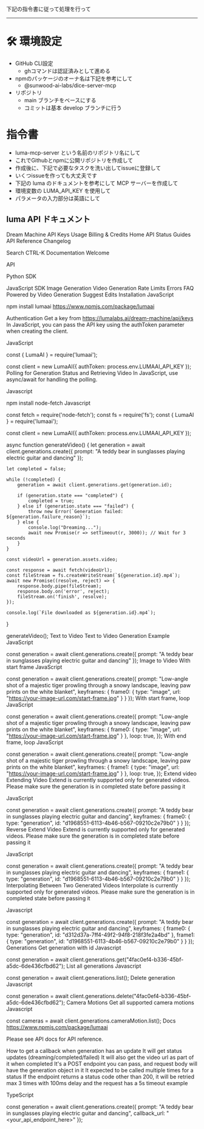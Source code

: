 下記の指令書に従って処理を行って


---

# 🛠️ 環境設定
- GitHub CLI設定
  - ghコマンドは認証済みとして進める
- npmのパッケージのオーナ名は下記を参考にして
  - @sunwood-ai-labs/dice-server-mcp
- リポジトリ
  - main ブランチをベースにする
  - コミットは基本 develop ブランチに行う

# 指令書

- luma-mcp-server という名前のリポジトリ名にして
- これでGithubとnpmに公開リポジトリを作成して
- 作成後に、下記で必要なタスクを洗い出してissueに登録して
- いくつissueを作っても大丈夫です
- 下記の luma のドキュメントを参考にして MCP サーバーを作成して
- 環境変数の LUMA_API_KEY を使用して
- パラメータの入力部分は英語にして

## luma API ドキュメント

Dream Machine API
Keys
Usage
Billing & Credits
Home
API
Status
Guides
API Reference
Changelog

Search
CTRL-K
Documentation
Welcome

API

Python SDK

JavaScript SDK
Image Generation
Video Generation
Rate Limits
Errors
FAQ
Powered by 
Video Generation
Suggest Edits
Installation
JavaScript

npm install lumaai
https://www.npmjs.com/package/lumaai

Authentication
Get a key from https://lumalabs.ai/dream-machine/api/keys
In JavaScript, you can pass the API key using the authToken parameter when creating the client.

JavaScript

const { LumaAI } = require('lumaai');

const client = new LumaAI({
  authToken: process.env.LUMAAI_API_KEY
});
Polling for Generation Status and Retrieving Video
In JavaScript, use async/await for handling the polling.

Javascript

npm install node-fetch
Javascript

const fetch = require('node-fetch');
const fs = require('fs');
const { LumaAI } = require('lumaai');

const client = new LumaAI({ authToken: process.env.LUMAAI_API_KEY });

async function generateVideo() {
    let generation = await client.generations.create({
        prompt: "A teddy bear in sunglasses playing electric guitar and dancing"
    });

    let completed = false;

    while (!completed) {
        generation = await client.generations.get(generation.id);

        if (generation.state === "completed") {
            completed = true;
        } else if (generation.state === "failed") {
            throw new Error(`Generation failed: ${generation.failure_reason}`);
        } else {
            console.log("Dreaming...");
            await new Promise(r => setTimeout(r, 3000)); // Wait for 3 seconds
        }
    }

    const videoUrl = generation.assets.video;

    const response = await fetch(videoUrl);
    const fileStream = fs.createWriteStream(`${generation.id}.mp4`);
    await new Promise((resolve, reject) => {
        response.body.pipe(fileStream);
        response.body.on('error', reject);
        fileStream.on('finish', resolve);
    });

    console.log(`File downloaded as ${generation.id}.mp4`);
}

generateVideo();
Text to Video
Text to Video Generation Example
JavaScript

const generation = await client.generations.create({
  prompt: "A teddy bear in sunglasses playing electric guitar and dancing"
});
Image to Video
With start frame
JavaScript

const generation = await client.generations.create({
  prompt: "Low-angle shot of a majestic tiger prowling through a snowy landscape, leaving paw prints on the white blanket",
  keyframes: {
    frame0: {
      type: "image",
      url: "https://your-image-url.com/start-frame.jpg"
    }
  }
});
With start frame, loop
JavaScript

const generation = await client.generations.create({
  prompt: "Low-angle shot of a majestic tiger prowling through a snowy landscape, leaving paw prints on the white blanket",
  keyframes: {
    frame0: {
      type: "image",
      url: "https://your-image-url.com/start-frame.jpg"
    }
  },
  loop: true,
});
With end frame, loop
JavaScript

const generation = await client.generations.create({
  prompt: "Low-angle shot of a majestic tiger prowling through a snowy landscape, leaving paw prints on the white blanket",
  keyframes: {
    frame1: {
      type: "image",
      url: "https://your-image-url.com/start-frame.jpg"
    }
  },
  loop: true,
});
Extend video
Extending Video
Extend is currently supported only for generated videos. Please make sure the generation is in completed state before passing it

JavaScript

const generation = await client.generations.create({
  prompt: "A teddy bear in sunglasses playing electric guitar and dancing",
  keyframes: {
    frame0: {
      type: "generation",
      id: "d1968551-6113-4b46-b567-09210c2e79b0"
    }
  }
});
Reverse Extend Video
Extend is currently supported only for generated videos. Please make sure the generation is in completed state before passing it

JavaScript

const generation = await client.generations.create({
  prompt: "A teddy bear in sunglasses playing electric guitar and dancing",
  keyframes: {
    frame1: {
      type: "generation",
      id: "d1968551-6113-4b46-b567-09210c2e79b0"
    }
  }
});
Interpolating Between Two Generated Videos
Interpolate is currently supported only for generated videos. Please make sure the generation is in completed state before passing it

Javascript

const generation = await client.generations.create({
  prompt: "A teddy bear in sunglasses playing electric guitar and dancing",
  keyframes: {
    frame0: {
      type: "generation",
      id: "d312d37a-7ff4-49f2-94f8-218f3fe2a4bd"
    },
    frame1: {
      type: "generation",
      id: "d1968551-6113-4b46-b567-09210c2e79b0"
    }
  }
});
Generations
Get generation with id
Javascript

const generation = await client.generations.get("4fac0ef4-b336-45bf-a5dc-6de436cfbd62");
List all generations
Javascript

const generation = await client.generations.list();
Delete generation
Javascript

const generation = await client.generations.delete("4fac0ef4-b336-45bf-a5dc-6de436cfbd62");
Camera Motions
Get all supported camera motions
Javascript

const cameras = await client.generations.cameraMotion.list();
Docs
https://www.npmjs.com/package/lumaai

Please see API docs for API reference.


How to get a callback when generation has an update
It will get status updates (dreaming/completed/failed)
It will also get the video url as part of it when completed
It's a POST endpoint you can pass, and request body will have the generation object in it
It expected to be called multiple times for a status
If the endpoint returns a status code other than 200, it will be retried max 3 times with 100ms delay and the request has a 5s timeout
example

TypeScript

const generation = await client.generations.create({
  prompt: "A teddy bear in sunglasses playing electric guitar and dancing",
  callback_url: "<your_api_endpoint_here>"
});
